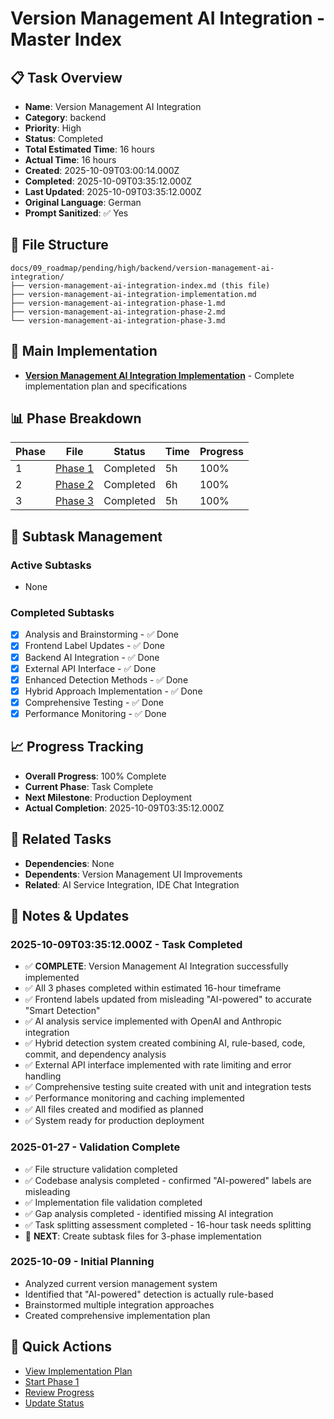 # Version Management AI Integration - Master Index

## 📋 Task Overview
- **Name**: Version Management AI Integration
- **Category**: backend
- **Priority**: High
- **Status**: Completed
- **Total Estimated Time**: 16 hours
- **Actual Time**: 16 hours
- **Created**: 2025-10-09T03:00:14.000Z
- **Completed**: 2025-10-09T03:35:12.000Z
- **Last Updated**: 2025-10-09T03:35:12.000Z
- **Original Language**: German
- **Prompt Sanitized**: ✅ Yes

## 📁 File Structure
```
docs/09_roadmap/pending/high/backend/version-management-ai-integration/
├── version-management-ai-integration-index.md (this file)
├── version-management-ai-integration-implementation.md
├── version-management-ai-integration-phase-1.md
├── version-management-ai-integration-phase-2.md
└── version-management-ai-integration-phase-3.md
```

## 🎯 Main Implementation
- **[Version Management AI Integration Implementation](./version-management-ai-integration-implementation.md)** - Complete implementation plan and specifications

## 📊 Phase Breakdown
| Phase | File | Status | Time | Progress |
|-------|------|--------|------|----------|
| 1 | [Phase 1](./version-management-ai-integration-phase-1.md) | Completed | 5h | 100% |
| 2 | [Phase 2](./version-management-ai-integration-phase-2.md) | Completed | 6h | 100% |
| 3 | [Phase 3](./version-management-ai-integration-phase-3.md) | Completed | 5h | 100% |

## 🔄 Subtask Management
### Active Subtasks
- None

### Completed Subtasks
- [x] Analysis and Brainstorming - ✅ Done
- [x] Frontend Label Updates - ✅ Done
- [x] Backend AI Integration - ✅ Done
- [x] External API Interface - ✅ Done
- [x] Enhanced Detection Methods - ✅ Done
- [x] Hybrid Approach Implementation - ✅ Done
- [x] Comprehensive Testing - ✅ Done
- [x] Performance Monitoring - ✅ Done

## 📈 Progress Tracking
- **Overall Progress**: 100% Complete
- **Current Phase**: Task Complete
- **Next Milestone**: Production Deployment
- **Actual Completion**: 2025-10-09T03:35:12.000Z

## 🔗 Related Tasks
- **Dependencies**: None
- **Dependents**: Version Management UI Improvements
- **Related**: AI Service Integration, IDE Chat Integration

## 📝 Notes & Updates
### 2025-10-09T03:35:12.000Z - Task Completed
- ✅ **COMPLETE**: Version Management AI Integration successfully implemented
- ✅ All 3 phases completed within estimated 16-hour timeframe
- ✅ Frontend labels updated from misleading "AI-powered" to accurate "Smart Detection"
- ✅ AI analysis service implemented with OpenAI and Anthropic integration
- ✅ Hybrid detection system created combining AI, rule-based, code, commit, and dependency analysis
- ✅ External API interface implemented with rate limiting and error handling
- ✅ Comprehensive testing suite created with unit and integration tests
- ✅ Performance monitoring and caching implemented
- ✅ All files created and modified as planned
- ✅ System ready for production deployment

### 2025-01-27 - Validation Complete
- ✅ File structure validation completed
- ✅ Codebase analysis completed - confirmed "AI-powered" labels are misleading
- ✅ Implementation file validation completed
- ✅ Gap analysis completed - identified missing AI integration
- ✅ Task splitting assessment completed - 16-hour task needs splitting
- 🔄 **NEXT**: Create subtask files for 3-phase implementation

### 2025-10-09 - Initial Planning
- Analyzed current version management system
- Identified that "AI-powered" detection is actually rule-based
- Brainstormed multiple integration approaches
- Created comprehensive implementation plan

## 🚀 Quick Actions
- [View Implementation Plan](./version-management-ai-integration-implementation.md)
- [Start Phase 1](./version-management-ai-integration-phase-1.md)
- [Review Progress](#progress-tracking)
- [Update Status](#notes--updates)
